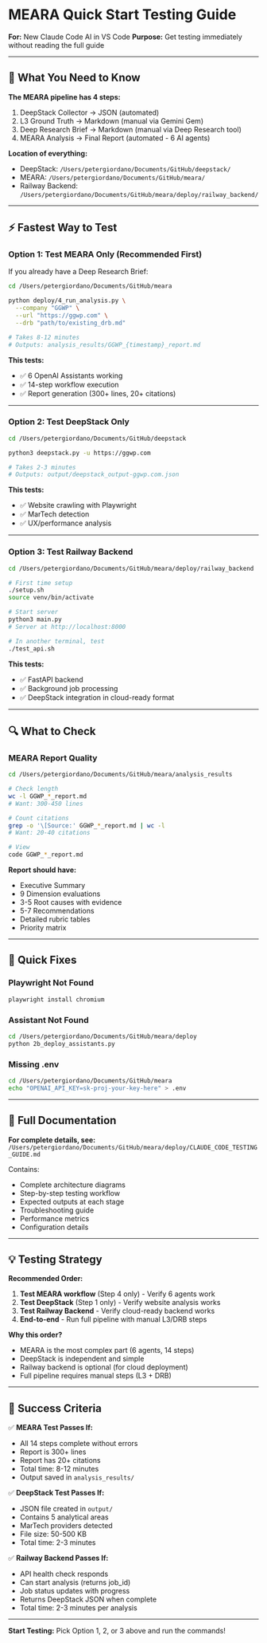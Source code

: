 # MEARA Quick Start Testing Guide

**For:** New Claude Code AI in VS Code
**Purpose:** Get testing immediately without reading the full guide

---

## 🎯 What You Need to Know

**The MEARA pipeline has 4 steps:**
1. DeepStack Collector → JSON (automated)
2. L3 Ground Truth → Markdown (manual via Gemini Gem)
3. Deep Research Brief → Markdown (manual via Deep Research tool)
4. MEARA Analysis → Final Report (automated - 6 AI agents)

**Location of everything:**
- DeepStack: `/Users/petergiordano/Documents/GitHub/deepstack/`
- MEARA: `/Users/petergiordano/Documents/GitHub/meara/`
- Railway Backend: `/Users/petergiordano/Documents/GitHub/meara/deploy/railway_backend/`

---

## ⚡ Fastest Way to Test

### Option 1: Test MEARA Only (Recommended First)

If you already have a Deep Research Brief:

```bash
cd /Users/petergiordano/Documents/GitHub/meara

python deploy/4_run_analysis.py \
  --company "GGWP" \
  --url "https://ggwp.com" \
  --drb "path/to/existing_drb.md"

# Takes 8-12 minutes
# Outputs: analysis_results/GGWP_{timestamp}_report.md
```

**This tests:**
- ✅ 6 OpenAI Assistants working
- ✅ 14-step workflow execution
- ✅ Report generation (300+ lines, 20+ citations)

---

### Option 2: Test DeepStack Only

```bash
cd /Users/petergiordano/Documents/GitHub/deepstack

python3 deepstack.py -u https://ggwp.com

# Takes 2-3 minutes
# Outputs: output/deepstack_output-ggwp.com.json
```

**This tests:**
- ✅ Website crawling with Playwright
- ✅ MarTech detection
- ✅ UX/performance analysis

---

### Option 3: Test Railway Backend

```bash
cd /Users/petergiordano/Documents/GitHub/meara/deploy/railway_backend

# First time setup
./setup.sh
source venv/bin/activate

# Start server
python3 main.py
# Server at http://localhost:8000

# In another terminal, test
./test_api.sh
```

**This tests:**
- ✅ FastAPI backend
- ✅ Background job processing
- ✅ DeepStack integration in cloud-ready format

---

## 🔍 What to Check

### MEARA Report Quality
```bash
cd /Users/petergiordano/Documents/GitHub/meara/analysis_results

# Check length
wc -l GGWP_*_report.md
# Want: 300-450 lines

# Count citations
grep -o '\[Source:' GGWP_*_report.md | wc -l
# Want: 20-40 citations

# View
code GGWP_*_report.md
```

**Report should have:**
- Executive Summary
- 9 Dimension evaluations
- 3-5 Root causes with evidence
- 5-7 Recommendations
- Detailed rubric tables
- Priority matrix

---

## 🐛 Quick Fixes

### Playwright Not Found
```bash
playwright install chromium
```

### Assistant Not Found
```bash
cd /Users/petergiordano/Documents/GitHub/meara/deploy
python 2b_deploy_assistants.py
```

### Missing .env
```bash
cd /Users/petergiordano/Documents/GitHub/meara
echo "OPENAI_API_KEY=sk-proj-your-key-here" > .env
```

---

## 📖 Full Documentation

**For complete details, see:**
`/Users/petergiordano/Documents/GitHub/meara/deploy/CLAUDE_CODE_TESTING_GUIDE.md`

Contains:
- Complete architecture diagrams
- Step-by-step testing workflow
- Expected outputs at each stage
- Troubleshooting guide
- Performance metrics
- Configuration details

---

## 💡 Testing Strategy

**Recommended Order:**

1. **Test MEARA workflow** (Step 4 only) - Verify 6 agents work
2. **Test DeepStack** (Step 1 only) - Verify website analysis works
3. **Test Railway Backend** - Verify cloud-ready backend works
4. **End-to-end** - Run full pipeline with manual L3/DRB steps

**Why this order?**
- MEARA is the most complex part (6 agents, 14 steps)
- DeepStack is independent and simple
- Railway backend is optional (for cloud deployment)
- Full pipeline requires manual steps (L3 + DRB)

---

## 🎯 Success Criteria

✅ **MEARA Test Passes If:**
- All 14 steps complete without errors
- Report is 300+ lines
- Report has 20+ citations
- Total time: 8-12 minutes
- Output saved in `analysis_results/`

✅ **DeepStack Test Passes If:**
- JSON file created in `output/`
- Contains 5 analytical areas
- MarTech providers detected
- File size: 50-500 KB
- Total time: 2-3 minutes

✅ **Railway Backend Passes If:**
- API health check responds
- Can start analysis (returns job_id)
- Job status updates with progress
- Returns DeepStack JSON when complete
- Total time: 2-3 minutes per analysis

---

**Start Testing:** Pick Option 1, 2, or 3 above and run the commands!
